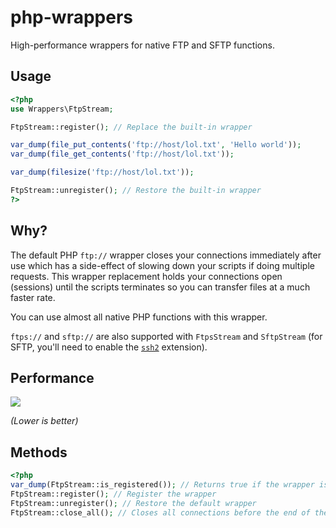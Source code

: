 php-wrappers
============

High-performance wrappers for native FTP and SFTP functions.

## Usage

```php
<?php
use Wrappers\FtpStream;

FtpStream::register(); // Replace the built-in wrapper

var_dump(file_put_contents('ftp://host/lol.txt', 'Hello world'));
var_dump(file_get_contents('ftp://host/lol.txt'));

var_dump(filesize('ftp://host/lol.txt'));

FtpStream::unregister(); // Restore the built-in wrapper
?>
```

## Why?

The default PHP `ftp://` wrapper closes your connections immediately after use which has a side-effect of slowing down your scripts if doing multiple requests. This wrapper replacement holds your connections open (sessions) until the scripts terminates so you can transfer files at a much faster rate.

You can use almost all native PHP functions with this wrapper.

`ftps://` and `sftp://` are also supported with `FtpsStream` and `SftpStream` (for SFTP, you'll need to enable the [`ssh2`](http://php.net/manual/en/book.ssh2.php) extension).

## Performance

![](https://github.com/emersion/php-wrappers/raw/master/tests/benchmark-results.png)

_(Lower is better)_

## Methods

```php
<?php
var_dump(FtpStream::is_registered()); // Returns true if the wrapper is already registered
FtpStream::register(); // Register the wrapper
FtpStream::unregister(); // Restore the default wrapper
FtpStream::close_all(); // Closes all connections before the end of the script
```
